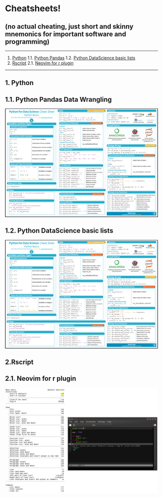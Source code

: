 # Cheatsheets!  

## (no actual cheating, just short and skinny mnemonics for important software and programming)


- - -
1. [Python](#python)
1.1. [Python Pandas](#python_pandas)
1.2. [Python DataScience basic lists](#python_datascience_basic_lists)
2. [Rscript](#rscript)
2.1. [Neovim for r plugin](#neovim_for_r_plugin)  
- - -

<a name="python"></a>
## 1\.  Python

<a name="python_pandas"></a>
## 1.1\. Python Pandas Data Wrangling
![Alt text](./python_data_science_cheatsheet.png?raw=true "")

<a name="python_datascience_basic_lists"></a>
## 1.2\. Python DataScience basic lists
![Alt text](./python_data_science_cheatsheet.png?raw=true "")

<a name="rscript"></a>
## 2\.Rscript

<a name="neovim_for_r_plugin"></a>
## 2.1\. Neovim for r plugin
![Alt text](./neovim_for_r_plugin_code_cheatsheet.png?raw=true "")



